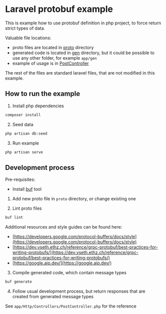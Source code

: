 # Laravel protobuf example

This is example how to use protobuf definition in php project, to force return strict types of data.

Valuable file locations:

- proto files are located in [proto](proto) directory
- generated code is located in [gen](gen) directory, but it could be possible to use any other folder, for example `app/gen`
- example of usage is in [PostController](app/Http/Controllers/PostController.php)

The rest of the files are standard laravel files, that are not modified in this example.

## How to run the example

1. Install php dependencies

```bash
composer install
```

2. Seed data

```bash
php artisan db:seed
```

3. Run example

```bash
php artisan serve
```

## Development process

Pre-requisites:

- Install [buf](https://docs.buf.build/installation) tool

1. Add new proto file in `proto` directory, or change existing one

2. Lint proto files

```bash
buf lint
```

Additional resources and style guides can be found here:

- [https://developers.google.com/protocol-buffers/docs/style](https://developers.google.com/protocol-buffers/docs/style)
- [https://dev.vseth.ethz.ch/reference/grpc-protobuf/best-practices-for-writing-protobufs/](https://dev.vseth.ethz.ch/reference/grpc-protobuf/best-practices-for-writing-protobufs/)
- [https://google.aip.dev/](https://google.aip.dev/)

3. Compile generated code, which contain message types

```bash
buf generate
```

4. Follow usual development process, but return responses that are created from generated message types

See `app/Http/Controllers/PostController.php` for the reference

